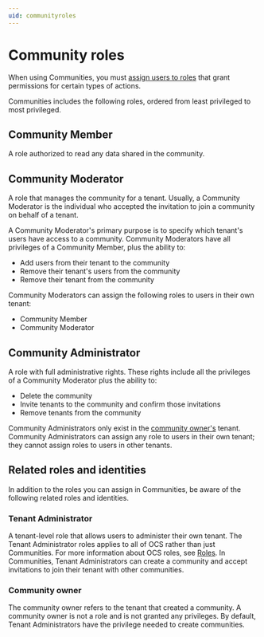 ```yaml
---
uid: communityroles
---
```


# Community roles

When using Communities, you must [assign users to roles](xref:managecommunityusers#assign-user-roles) that grant permissions for certain types of actions.

Communities includes the following roles, ordered from least privileged to most privileged.

## Community Member

A role authorized to read any data shared in the community.

## Community Moderator

A role that manages the community for a tenant. Usually, a Community Moderator is the individual who accepted the invitation to join a community on behalf of a tenant. 

A Community Moderator's primary purpose is to specify which tenant's users have access to a community. Community Moderators have all privileges of a Community Member, plus the ability to:  

- Add users from their tenant to the community
- Remove their tenant's users from the community
- Remove their tenant from the community

Community Moderators can assign the following roles to users in their own tenant:

- Community Member
- Community Moderator

## Community Administrator

A role with full administrative rights. These rights include all the privileges of a Community Moderator plus the ability to:

- Delete the community
- Invite tenants to the community and confirm those invitations
- Remove tenants from the community

Community Administrators only exist in the [community owner's](#community-owner) tenant. Community Administrators can assign any role to users in their own tenant; they cannot assign roles to users in other tenants.

## Related roles and identities

In addition to the roles you can assign in Communities, be aware of the following related roles and identities.

### Tenant Administrator

A tenant-level role that allows users to administer their own tenant. The Tenant Administrator roles applies to all of OCS rather than just Communities. For more information about OCS roles, see [Roles](xref:ccRoles). In Communities, Tenant Administrators can create a community and accept invitations to join their tenant with other communities.

### Community owner

The community owner refers to the tenant that created a community. A community owner is not a role and is not granted any privileges. By default, Tenant Administrators have the privilege needed to create communities.
